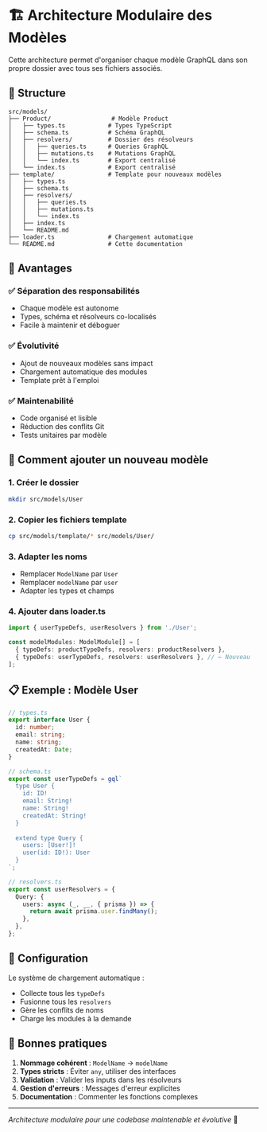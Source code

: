 # 🏗️ Architecture Modulaire des Modèles

Cette architecture permet d'organiser chaque modèle GraphQL dans son propre dossier avec tous ses fichiers associés.

## 📁 Structure

```
src/models/
├── Product/                 # Modèle Product
│   ├── types.ts            # Types TypeScript
│   ├── schema.ts           # Schéma GraphQL
│   ├── resolvers/          # Dossier des résolveurs
│   │   ├── queries.ts      # Queries GraphQL
│   │   ├── mutations.ts    # Mutations GraphQL
│   │   └── index.ts        # Export centralisé
│   └── index.ts            # Export centralisé
├── template/               # Template pour nouveaux modèles
│   ├── types.ts
│   ├── schema.ts
│   ├── resolvers/
│   │   ├── queries.ts
│   │   ├── mutations.ts
│   │   └── index.ts
│   ├── index.ts
│   └── README.md
├── loader.ts               # Chargement automatique
└── README.md               # Cette documentation
```

## 🎯 Avantages

### ✅ **Séparation des responsabilités**
- Chaque modèle est autonome
- Types, schéma et résolveurs co-localisés
- Facile à maintenir et déboguer

### ✅ **Évolutivité**
- Ajout de nouveaux modèles sans impact
- Chargement automatique des modules
- Template prêt à l'emploi

### ✅ **Maintenabilité**
- Code organisé et lisible
- Réduction des conflits Git
- Tests unitaires par modèle

## 🚀 Comment ajouter un nouveau modèle

### 1. Créer le dossier
```bash
mkdir src/models/User
```

### 2. Copier les fichiers template
```bash
cp src/models/template/* src/models/User/
```

### 3. Adapter les noms
- Remplacer `ModelName` par `User`
- Remplacer `modelName` par `user`
- Adapter les types et champs

### 4. Ajouter dans loader.ts
```typescript
import { userTypeDefs, userResolvers } from './User';

const modelModules: ModelModule[] = [
  { typeDefs: productTypeDefs, resolvers: productResolvers },
  { typeDefs: userTypeDefs, resolvers: userResolvers }, // ← Nouveau
];
```

## 📋 Exemple : Modèle User

```typescript
// types.ts
export interface User {
  id: number;
  email: string;
  name: string;
  createdAt: Date;
}

// schema.ts
export const userTypeDefs = gql`
  type User {
    id: ID!
    email: String!
    name: String!
    createdAt: String!
  }
  
  extend type Query {
    users: [User!]!
    user(id: ID!): User
  }
`;

// resolvers.ts
export const userResolvers = {
  Query: {
    users: async (_, __, { prisma }) => {
      return await prisma.user.findMany();
    },
  },
};
```

## 🔧 Configuration

Le système de chargement automatique :
- Collecte tous les `typeDefs`
- Fusionne tous les `resolvers`
- Gère les conflits de noms
- Charge les modules à la demande

## 🎨 Bonnes pratiques

1. **Nommage cohérent** : `ModelName` → `modelName`
2. **Types stricts** : Éviter `any`, utiliser des interfaces
3. **Validation** : Valider les inputs dans les résolveurs
4. **Gestion d'erreurs** : Messages d'erreur explicites
5. **Documentation** : Commenter les fonctions complexes

---

*Architecture modulaire pour une codebase maintenable et évolutive* 🚀